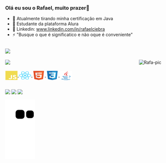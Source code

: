 ### Olá eu sou o Rafael, muito prazer👋
- 🔭 Atualmente tirando minha certificação em Java
- 🌱 Estudante da plataforma Alura
- 💬 Linkedin: www.linkedin.com/in/rafaelciebra
- ⚡ "Busque o que é significatico e não oque é conveniente"
<div align="left">
  <br>
  <a href="https://github.com/rafaciebra">
  <img height="180em" src="https://github-readme-stats.vercel.app/api?username=rafaciebra&show_icons=true&theme=dark&include_all_commits=true&count_private=true"/>
    <br>
    <br>
  <img height="180em" src="https://github-readme-stats.vercel.app/api/top-langs/?username=rafaciebra&layout=compact&langs_count=7&theme=dark"/>
    <img align="right" alt="Rafa-pic" height="200" src="https://i.pinimg.com/originals/44/54/d9/4454d936499520af582a42307adb5e51.jpg">
</div>
<div style="display: inline_block"><br>
  <img align="center" alt="Rafa-Js" height="30" width="40" src="https://raw.githubusercontent.com/devicons/devicon/master/icons/javascript/javascript-plain.svg">
  <img align="center" alt="Rafa-React" height="30" width="40" src="https://raw.githubusercontent.com/devicons/devicon/master/icons/react/react-original.svg">
  <img align="center" alt="Rafa-HTML" height="30" width="40" src="https://raw.githubusercontent.com/devicons/devicon/master/icons/html5/html5-original.svg">
  <img align="center" alt="Rafa-CSS" height="30" width="40" src="https://raw.githubusercontent.com/devicons/devicon/master/icons/css3/css3-original.svg">
  <img align="center" alt="Rafa-Python" height="30" width="40" src="https://raw.githubusercontent.com/devicons/devicon/master/icons/java/java-original.svg">
  
</div>
  
  ##
 
<div> 

  <a href="https://instagram.com/rafaelciebra" target="_blank"><img src="https://img.shields.io/badge/-Instagram-%23E4405F?style=for-the-badge&logo=instagram&logoColor=white" target="_blank"></a>
  <a href = "rafaelciebra@gmail.com"><img src="https://img.shields.io/badge/-Gmail-%23333?style=for-the-badge&logo=gmail&logoColor=white" target="_blank"></a>
  <a href="[https://www.linkedin.com/in/rafaella-ballerini-45875016a](https://www.linkedin.com/in/rafael-de-almeida-ciebra-47a496a6/)" target="_blank"><img src="https://img.shields.io/badge/-LinkedIn-%230077B5?style=for-the-badge&logo=linkedin&logoColor=white" target="_blank"></a> 
 
  ![Snake animation](https://github.com/rafaballerini/rafaballerini/blob/output/github-contribution-grid-snake.svg)
 
</div>
